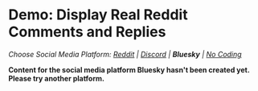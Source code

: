 # Demo: Display Real Reddit Comments and Replies
_Choose Social Media Platform: <a href='../../../reddit/ch14_moderation/06_comments_and_replies/03_demo_recursion_real.html'>Reddit</a> | <a href='../../../discord/ch14_moderation/06_comments_and_replies/03_demo_recursion_real.html'>Discord</a> | __Bluesky__ | <a href='../../../nocode/ch14_moderation/06_comments_and_replies/03_demo_recursion_real.html'>No Coding</a>_

__Content for the social media platform Bluesky hasn't been created yet. Please try another platform.__